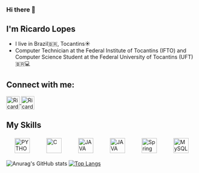 ### Hi there 👋
## I'm Ricardo Lopes
- I live in Brazil🇧🇷, Tocantins☀️
- Computer Technician at the Federal Institute of Tocantins (IFTO) and Computer Science Student at the Federal University of Tocantins (UFT) 🇧🇷💻

## Connect with me:

<!-- LINKEDIN -->
<a href="https://www.linkedin.com/in/ricardo-lopes-tomaz-19053b297?originalSubdomain=br" target="_blank">
  <img align="center" alt="Ricardo-Linkedin" height="35" width="35" src="https://cdn-icons-png.flaticon.com/256/174/174857.png" style="max-width:100%;">
</a>

<!-- EMAIL -->
<a href="mailto:ricardolptz42@gmail.com" target="_blank">
  <img align="center" alt="Ricardo-Email" height="35" width="35" src="https://cdn-icons-png.flaticon.com/512/732/732200.png" style="max-width:100%;">
</a>

## My Skills

<div style="display: flex; flex-wrap: wrap; justify-content: space-around;">
  <img alt="PYTHON" height="40" width="40" src="https://cdn.jsdelivr.net/gh/devicons/devicon/icons/python/python-original.svg" style="max-width:100%; margin: 5px;">

  <img alt="C" height="40" width="40" src="https://cdn.jsdelivr.net/gh/devicons/devicon/icons/c/c-original.svg" style="max-width:100%; margin: 5px;">
 
 <img alt="JAVA" height="40" width="40" src="https://cdn.jsdelivr.net/gh/devicons/devicon/icons/java/java-original.svg" style="max-width:100%; margin: 5px;">


<img alt="JAVA" height="40" width="40" src="https://cdn.jsdelivr.net/gh/devicons/devicon/icons/java/java-original.svg" style="margin: 5px;">

<img alt="Spring Boot" height="40" width="40" src="https://cdn.jsdelivr.net/gh/devicons/devicon/icons/spring/spring-original.svg" style="max-width:100%; margin: 5px;">

<img alt="MySQL" height="40" width="40" src="https://cdn.jsdelivr.net/gh/devicons/devicon/icons/mysql/mysql-original.svg" style="margin: 5px;">

</div>



![Anurag's GitHub stats](https://github-readme-stats.vercel.app/api?username=ricardolopestomaz&layout=compact&show_icons=true&theme=dark)
[![Top Langs](https://github-readme-stats.vercel.app/api/top-langs/?username=ricardolopestomaz&layout=compact)](https://github.com/ricardolopestomaz)


<!--
**ricardolopestomaz/ricardolopestomaz** is a ✨ _special_ ✨ repository because its `README.md` (this file) appears on your GitHub profile.

Here are some ideas to get you started:

- 🔭 I’m currently working on ...
- 🌱 I’m currently learning ...
- 👯 I’m looking to collaborate on ...
- 🤔 I’m looking for help with ...
- 💬 Ask me about ...
- 📫 How to reach me: ...
- 😄 Pronouns: ...
- ⚡ Fun fact: ...
-->
